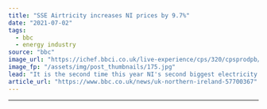 ```yaml
---
title: "SSE Airtricity increases NI prices by 9.7%"
date: "2021-07-02"
tags: 
  - bbc
  - energy industry
source: "bbc"
image_url: "https://ichef.bbci.co.uk/live-experience/cps/320/cpsprodpb/15624/production/_119188578_611fc154-8156-46d5-995c-3ccda7ba1a59.jpg"
image_fp: "/assets/img/post_thumbnails/175.jpg"
lead: "It is the second time this year NI's second biggest electricity supplier has raised its prices."
article_url: "https://www.bbc.co.uk/news/uk-northern-ireland-57700367"
---
```


---
